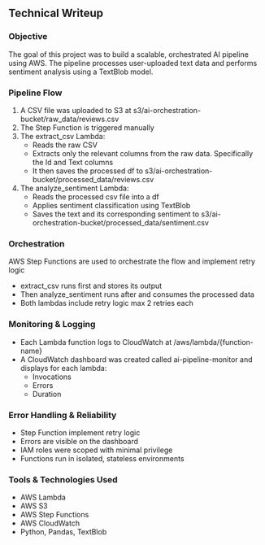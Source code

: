 ## Technical Writeup

### Objective

The goal of this project was to build a scalable, orchestrated AI pipeline using AWS. The pipeline processes user-uploaded text data and performs sentiment analysis using a TextBlob model.

### Pipeline Flow

1. A CSV file was uploaded to S3 at s3/ai-orchestration-bucket/raw_data/reviews.csv
2. The Step Function is triggered manually
3. The extract_csv Lambda:
   - Reads the raw CSV
   - Extracts only the relevant columns from the raw data. Specifically the Id and Text columns
   - It then saves the processed df to s3/ai-orchestration-bucket/processed_data/reviews.csv
4. The analyze_sentiment Lambda:
   - Reads the processed csv file into a df
   - Applies sentiment classification using TextBlob
   - Saves the text and its corresponding sentiment to s3/ai-orchestration-bucket/processed_data/sentiment.csv

### Orchestration

AWS Step Functions are used to orchestrate the flow and implement retry logic
- extract_csv runs first and stores its output
- Then analyze_sentiment runs after and consumes the processed data
- Both lambdas include retry logic max 2 retries each

### Monitoring & Logging

- Each Lambda function logs to CloudWatch at /aws/lambda/{function-name}
- A CloudWatch dashboard was created called ai-pipeline-monitor and displays for each lambda:
  - Invocations
  - Errors
  - Duration

### Error Handling & Reliability

- Step Function implement retry logic
- Errors are visible on the dashboard
- IAM roles were scoped with minimal privilege
- Functions run in isolated, stateless environments

### Tools & Technologies Used

- AWS Lambda
- AWS S3
- AWS Step Functions
- AWS CloudWatch
- Python, Pandas, TextBlob